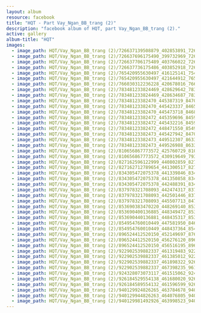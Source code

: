 ```yaml
---
layout: album
resource: facebook
title: "HQT - Part Vay_Ngan_BB_trang (2)"
description: "facebook album of HQT, part Vay_Ngan_BB_trang (2)."
active: gallery
album-title: "HQT"
images:
  - image_path: HQT/Vay_Ngan_BB_trang (2)/726637139508879_402853891_726637892842137_477834847839704591_n.jpg
  - image_path: HQT/Vay_Ngan_BB_trang (2)/726637696175490_399732969_726637682842158_2516638448013969366_n.jpg
  - image_path: HQT/Vay_Ngan_BB_trang (2)/726637706175489_403766022_726637692842157_6697084540931109859_n.jpg
  - image_path: HQT/Vay_Ngan_BB_trang (2)/726637736175486_403852918_726637732842153_4195367358341689781_n.jpg
  - image_path: HQT/Vay_Ngan_BB_trang (2)/765420955630497_416125141_754197463419513_9155401482778095428_n.jpg
  - image_path: HQT/Vay_Ngan_BB_trang (2)/765420955630497_421644912_765423508963575_1806946253984129715_n.jpg
  - image_path: HQT/Vay_Ngan_BB_trang (2)/766030312236228_420678016_766030735569519_992971523727699216_n.jpg
  - image_path: HQT/Vay_Ngan_BB_trang (2)/783481233824469_428629642_783481763824416_7090441093250821328_n.jpg
  - image_path: HQT/Vay_Ngan_BB_trang (2)/783481233824469_428634687_783481787157747_2502520308191353839_n.jpg
  - image_path: HQT/Vay_Ngan_BB_trang (2)/78348123382470_445387319_847007357471856_8703106998135522735_n.jpg
  - image_path: HQT/Vay_Ngan_BB_trang (2)/78348123382470_445423337_846591080846817_4868946673819057274_n.jpg
  - image_path: HQT/Vay_Ngan_BB_trang (2)/78348123382470_445473718_846886417483950_3933270368519064965_n.jpg
  - image_path: HQT/Vay_Ngan_BB_trang (2)/78348123382472_445359696_845970954242163_4375505838791064646_n.jpg
  - image_path: HQT/Vay_Ngan_BB_trang (2)/78348123382472_445432216_845970900908835_1486943380448262152_n.jpg
  - image_path: HQT/Vay_Ngan_BB_trang (2)/78348123382472_448471550_854957633343495_8222871262571351884_n.jpg
  - image_path: HQT/Vay_Ngan_BB_trang (2)/78348123382473_445427942_847008257471766_1555290934294822038_n.jpg
  - image_path: HQT/Vay_Ngan_BB_trang (2)/78348123382473_449512307_863316935840898_5311724237160740340_n.jpg
  - image_path: HQT/Vay_Ngan_BB_trang (2)/78348123382473_449526988_863316719174253_5395434507792766711_n.jpg
  - image_path: HQT/Vay_Ngan_BB_trang (2)/810656867773572_425760729_810658477773411_2774002154499509940_n.jpg
  - image_path: HQT/Vay_Ngan_BB_trang (2)/810656867773572_430919649_793789576126968_6547925305394699827_n.jpg
  - image_path: HQT/Vay_Ngan_BB_trang (2)/827162596122999_440802859_827163722789553_1059586479724947370_n.jpg
  - image_path: HQT/Vay_Ngan_BB_trang (2)/827162712789654_441300517_827163802789545_8560262372845233473_n.jpg
  - image_path: HQT/Vay_Ngan_BB_trang (2)/834305472075378_441339846_834305738742018_2846052877573869885_n.jpg
  - image_path: HQT/Vay_Ngan_BB_trang (2)/834305472075378_441350858_834305732075352_6680159418933665474_n.jpg
  - image_path: HQT/Vay_Ngan_BB_trang (2)/834305472075378_442488391_834305752075350_9172197294074262300_n.jpg
  - image_path: HQT/Vay_Ngan_BB_trang (2)/837978321708093_442474317_837978738374718_4021676536887705075_n.jpg
  - image_path: HQT/Vay_Ngan_BB_trang (2)/837978321708093_442501446_837978728374719_8029108377824357541_n.jpg
  - image_path: HQT/Vay_Ngan_BB_trang (2)/837978321708093_445507713_847007460805179_8737785334908673073_n.jpg
  - image_path: HQT/Vay_Ngan_BB_trang (2)/853690383470220_448269140_853691863470072_4125882938309454420_n.jpg
  - image_path: HQT/Vay_Ngan_BB_trang (2)/853690400136885_448349472_853691876803404_1417484151904184220_n.jpg
  - image_path: HQT/Vay_Ngan_BB_trang (2)/853690440136881_448435317_853691893470069_5223513135111560383_n.jpg
  - image_path: HQT/Vay_Ngan_BB_trang (2)/854954760010449_447581950_846644690841456_3495510720123045332_n.jpg
  - image_path: HQT/Vay_Ngan_BB_trang (2)/854954760010449_448437364_854956220010303_284594790624399173_n.jpg
  - image_path: HQT/Vay_Ngan_BB_trang (2)/896524412520150_452149697_876727124499879_2503020084506790732_n.jpg
  - image_path: HQT/Vay_Ngan_BB_trang (2)/896524412520150_456276120_896527665853158_3207061006745950643_n.jpg
  - image_path: HQT/Vay_Ngan_BB_trang (2)/896524412520150_456516195_896527595853165_5585848521128563254_n.jpg
  - image_path: HQT/Vay_Ngan_BB_trang (2)/922902539882337_461319483_922904029882188_703717764986268682_n.jpg
  - image_path: HQT/Vay_Ngan_BB_trang (2)/922902539882337_461385012_922902543215670_3303982365994826518_n.jpg
  - image_path: HQT/Vay_Ngan_BB_trang (2)/922902539882337_461898322_926186562887268_4633231846750207510_n.jpg
  - image_path: HQT/Vay_Ngan_BB_trang (2)/922902539882337_467398235_961620136010577_2867075253429593481_n.jpg
  - image_path: HQT/Vay_Ngan_BB_trang (2)/924328073073117_461515062_924328299739761_416999715637192077_n.jpg
  - image_path: HQT/Vay_Ngan_BB_trang (2)/926184529554138_461680020_926186969553894_7643137211032595141_n.jpg
  - image_path: HQT/Vay_Ngan_BB_trang (2)/926184589554132_461596599_926187012887223_3355312340007780497_n.jpg
  - image_path: HQT/Vay_Ngan_BB_trang (2)/940129924826265_463784678_940130114826246_425173441097733143_n.jpg
  - image_path: HQT/Vay_Ngan_BB_trang (2)/940129944826263_464076805_940130121492912_4374259151179040771_n.jpg
  - image_path: HQT/Vay_Ngan_BB_trang (2)/940129981492926_463998523_940130141492910_6750735314098550_n.jpg
---
```

